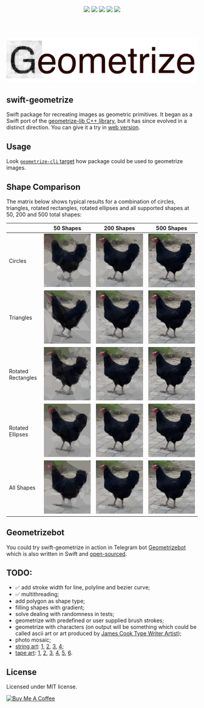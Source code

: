 <p align="center" style="padding-bottom:50px;">
<a href="https://developer.apple.com/swift"><img src="https://img.shields.io/badge/Swift-5.x-orange.svg?style=flat"/></a> 
<a href="https://github.com/apple/swift-package-manager"><img src="https://img.shields.io/badge/SPM-compatible-brightgreen.svg"/></a> 
<a href="https://github.com/valeriyvan/swift-geometrize"><img src="https://img.shields.io/badge/Platforms-macOS%20%7C%20iOS%20%7C%20Linux-lightgrey"/></a> 
<a href="https://github.com/valeriyvan/swift-geometrize/actions/workflows/build-run-tests-macos.yml"><img src="https://github.com/valeriyvan/swift-geometrize/actions/workflows/build-run-tests-macos.yml/badge.svg"/></a>
<a href="https://github.com/valeriyvan/swift-geometrize/actions/workflows/build-run-tests-ubuntu.yml"><img src="https://github.com/valeriyvan/swift-geometrize/actions/workflows/build-run-tests-ubuntu.yml/badge.svg"/></a>
</p>

![Geometrize logo fulltext](/images/geometrize-logo.svg)

## swift-geometrize

Swift package for recreating images as geometric primitives. It began as a Swift port of the [geometrize-lib C++ library](https://github.com/Tw1ddle/geometrize-lib), but it has since evolved in a distinct direction. You can give it a try in [web version](https://geometrize.w7software.com).

## Usage

Look [`geometrize-cli` target](https://github.com/valeriyvan/swift-geometrize/blob/main/Sources/geometrize-cli/main.swift) how package could be used to geometrize images.

## Shape Comparison

The matrix below shows typical results for a combination of circles, triangles, rotated rectangles, rotated ellipses and all supported shapes at 50, 200 and 500 total shapes:

|                    | 50 Shapes     | 200 Shapes    | 500 Shapes   |
| ------------------ | ------------- | ------------- | ------------ |
| Circles            | ![Chicken 50 Circles](/images/chicken-circles-50.svg) | ![Chicken 200 Circles](/images/chicken-circles-200.svg) | ![Chicken 500 Circles](/images/chicken-circles-500.svg) |
| Triangles          |![Chicken 50 Triangles](/images/chicken-triangles-50.svg) | ![Chicken 200 Triangles](/images/chicken-triangles-200.svg) | ![Chicken 500 Triangles](/images/chicken-triangles-500.svg) |
| Rotated Rectangles | ![Chicken 50 RotatedRectangles](/images/chicken-rotated-rectangles-50.svg) | ![Chicken 200 RotatedRectangles](/images/chicken-rotated-rectangles-200.svg) | ![Chicken 500 RotatedRectangles](/images/chicken-rotated-rectangles-500.svg) |
| Rotated Ellipses   | ![Chicken 50 RotatedEllipses](/images/chicken-rotated-ellipses-50.svg) | ![Chicken 200 RotatedEllipses](/images/chicken-rotated-ellipses-200.svg) |![Chicken 500 RotatedEllipses](/images/chicken-rotated-ellipses-500.svg) |
| All Shapes         | ![Chicken 50 All Shapes](/images/chicken-all-shapes-50.svg) | ![Chicken 200 All Shapes](/images/chicken-all-shapes-200.svg) | ![Chicken 500 All Shapes](/images/chicken-all-shapes-500.svg) |

## Geometrizebot

You could try swift-geometrize in action in Telegram bot [Geometrizebot](https://t.me/geometrizebot) which is also written in Swift and [open-sourced](https://github.com/valeriyvan/geometrizebot).

## TODO:
* ✅ add stroke width for line, polyline and bezier curve;
* ✅ multithreading;
* add polygon as shape type;
* filling shapes with gradient;
* solve dealing with randomness in tests;
* geometrize with predefined or user supplied brush strokes;
* geometrize with characters (on output will be something which could be called ascii art or art produced by [James Cook Type Writer Artist](https://jamescookartwork.com));
* photo mosaic;
* [string art](https://en.wikipedia.org/wiki/String_art): [1](https://www.youtube.com/watch?v=WGccIFf6MF8), [2](https://www.youtube.com/watch?v=dBlSmg5T13M), [3](https://sites.google.com/view/virtuallypassed/home?authuser=0), [4](https://www.youtube.com/watch?v=M1gXuKFspgY);
* [tape art](https://www.tapeartacademy.com): [1](/images/Tape-that-1.jpeg), [2](/images/Tape-that-2.jpeg), [3](/images/Tape-that-3.jpeg), [4](/images/Tape-that-4.jpeg), [5](/images/Tape-that-5.jpeg), [6](https://www.tapethatcollective.com).

## License

Licensed under MIT license.

<a href="https://www.buymeacoffee.com/valeriyvan" target="_blank"><img src="https://cdn.buymeacoffee.com/buttons/v2/default-yellow.png" alt="Buy Me A Coffee" style="height: 60px !important;width: 217px !important;" ></a>
